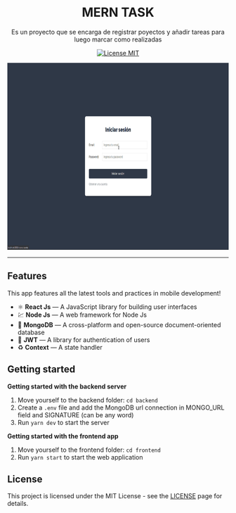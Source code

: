 <h1 align="center">
<br>
MERN TASK
</h1>

<p align="center">Es un proyecto que se encarga de registrar poyectos y añadir tareas para luego marcar como realizadas</p>

<p align="center">
  <a href="https://opensource.org/licenses/MIT">
    <img src="https://img.shields.io/badge/License-MIT-blue.svg" alt="License MIT">
  </a>
</p>

[//]: # "Add your gifs/images here:"

<div>
  <img src="./.github/merntask.gif" alt="demo" height="425">
</div>

<hr />

## Features

[//]: # "Add the features of your project here:"

This app features all the latest tools and practices in mobile development!

- ⚛️ **React Js** — A JavaScript library for building user interfaces
- 💹 **Node Js** — A web framework for Node Js
- 📄 **MongoDB** — A cross-platform and open-source document-oriented database
- 🔐 **JWT** — A library for authentication of users
- ♻️ **Context** — A state handler

## Getting started

**Getting started with the backend server**

1. Move yourself to the backend folder: `cd backend`
2. Create a `.env` file and add the MongoDB url connection in MONGO_URL field and SIGNATURE (can be any word)
3. Run `yarn dev` to start the server

**Getting started with the frontend app**

1. Move yourself to the frontend folder: `cd frontend`
2. Run `yarn start` to start the web application

## License

This project is licensed under the MIT License - see the [LICENSE](https://opensource.org/licenses/MIT) page for details.
